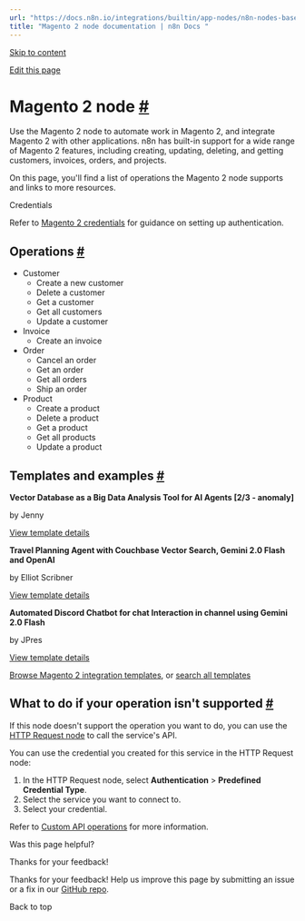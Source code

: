 ```yaml
---
url: "https://docs.n8n.io/integrations/builtin/app-nodes/n8n-nodes-base.magento2/"
title: "Magento 2 node documentation | n8n Docs "
---
```


[Skip to content](https://docs.n8n.io/integrations/builtin/app-nodes/n8n-nodes-base.magento2/#magento-2-node)

[Edit this page](https://github.com/n8n-io/n8n-docs/edit/main/docs/integrations/builtin/app-nodes/n8n-nodes-base.magento2.md "Edit this page")

# Magento 2 node [\#](https://docs.n8n.io/integrations/builtin/app-nodes/n8n-nodes-base.magento2/\#magento-2-node "Permanent link")

Use the Magento 2 node to automate work in Magento 2, and integrate Magento 2 with other applications. n8n has built-in support for a wide range of Magento 2 features, including creating, updating, deleting, and getting customers, invoices, orders, and projects.

On this page, you'll find a list of operations the Magento 2 node supports and links to more resources.

Credentials

Refer to [Magento 2 credentials](https://docs.n8n.io/integrations/builtin/credentials/magento2/) for guidance on setting up authentication.

## Operations [\#](https://docs.n8n.io/integrations/builtin/app-nodes/n8n-nodes-base.magento2/\#operations "Permanent link")

- Customer
  - Create a new customer
  - Delete a customer
  - Get a customer
  - Get all customers
  - Update a customer
- Invoice
  - Create an invoice
- Order
  - Cancel an order
  - Get an order
  - Get all orders
  - Ship an order
- Product
  - Create a product
  - Delete a product
  - Get a product
  - Get all products
  - Update a product

## Templates and examples [\#](https://docs.n8n.io/integrations/builtin/app-nodes/n8n-nodes-base.magento2/\#templates-and-examples "Permanent link")

**Vector Database as a Big Data Analysis Tool for AI Agents \[2/3 - anomaly\]**

by Jenny

[View template details](https://n8n.io/workflows/2655-vector-database-as-a-big-data-analysis-tool-for-ai-agents-23-anomaly/)

**Travel Planning Agent with Couchbase Vector Search, Gemini 2.0 Flash and OpenAI**

by Elliot Scribner

[View template details](https://n8n.io/workflows/3881-travel-planning-agent-with-couchbase-vector-search-gemini-20-flash-and-openai/)

**Automated Discord Chatbot for chat Interaction in channel using Gemini 2.0 Flash**

by JPres

[View template details](https://n8n.io/workflows/3456-automated-discord-chatbot-for-chat-interaction-in-channel-using-gemini-20-flash/)

[Browse Magento 2 integration templates](https://n8n.io/integrations/magento-2/), or [search all templates](https://n8n.io/workflows/)

## What to do if your operation isn't supported [\#](https://docs.n8n.io/integrations/builtin/app-nodes/n8n-nodes-base.magento2/\#what-to-do-if-your-operation-isnt-supported "Permanent link")

If this node doesn't support the operation you want to do, you can use the [HTTP Request node](https://docs.n8n.io/integrations/builtin/core-nodes/n8n-nodes-base.httprequest/) to call the service's API.

You can use the credential you created for this service in the HTTP Request node:

1. In the HTTP Request node, select **Authentication** \> **Predefined Credential Type**.
2. Select the service you want to connect to.
3. Select your credential.

Refer to [Custom API operations](https://docs.n8n.io/integrations/custom-operations/) for more information.

Was this page helpful?






Thanks for your feedback!






Thanks for your feedback! Help us improve this page by submitting an issue or a fix in our [GitHub repo](https://github.com/n8n-io/n8n-docs).


Back to top